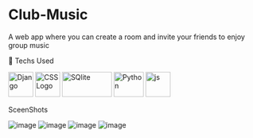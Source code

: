 # Club-Music
A web app where you can create a room and invite your friends to enjoy group music

🧰 Techs Used

<img src="https://cdn.worldvectorlogo.com/logos/django.svg" alt="Django" width="50" height="50"/>  <img src="https://cdn.worldvectorlogo.com/logos/react-2.svg" alt="CSS Logo" width="50" height="50"/>  <img src="https://cdn.worldvectorlogo.com/logos/sqlite.svg" alt="SQlite" width="100" height="50"/>   <img src="https://cdn.worldvectorlogo.com/logos/python-5.svg" alt="Python" width="60" height="50"/> <img src="https://cdn.worldvectorlogo.com/logos/javascript-1.svg" alt="js" width="50" height="50"/> 

SceenShots

![image](https://user-images.githubusercontent.com/68737300/147409035-8f2c270d-e064-46b0-aad3-a425a1354035.png)
![image](https://user-images.githubusercontent.com/68737300/147409125-b7e11e30-34ae-469c-b2e4-20bbe5099bfe.png)
![image](https://user-images.githubusercontent.com/68737300/147409133-1c5ac70c-b8d7-4cbe-910f-6ecc1a1bc230.png)
![image](https://user-images.githubusercontent.com/68737300/147409174-8e6c0d15-cd07-457b-b5a4-98f112c317ae.png)
